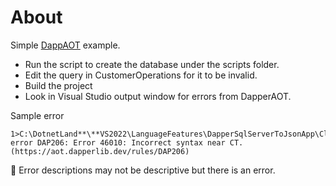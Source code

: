 ﻿# About

Simple [DappAOT](https://aot.dapperlib.dev/gettingstarted) example.

- Run the script to create the database under the scripts folder.
- Edit the query in CustomerOperations for it to be invalid.
- Build the project
- Look in Visual Studio output window for errors from DapperAOT.

Sample error

```
1>C:\DotnetLand**\**VS2022\LanguageFeatures\DapperSqlServerToJsonApp\Classes\CustomersOperations.cs(42,52,42,52): error DAP206: Error 46010: Incorrect syntax near CT. (https://aot.dapperlib.dev/rules/DAP206)
```

:small_orange_diamond: Error descriptions may not be descriptive but there is an error.
